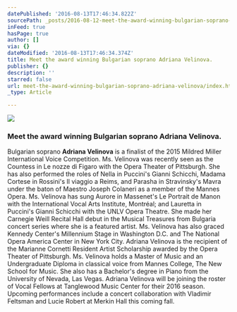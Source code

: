 ```yaml
---
datePublished: '2016-08-13T17:46:34.822Z'
sourcePath: _posts/2016-08-12-meet-the-award-winning-bulgarian-soprano-adriana-velinova.md
inFeed: true
hasPage: true
author: []
via: {}
dateModified: '2016-08-13T17:46:34.374Z'
title: Meet the award winning Bulgarian soprano Adriana Velinova.
publisher: {}
description: ''
starred: false
url: meet-the-award-winning-bulgarian-soprano-adriana-velinova/index.html
_type: Article

---
```

![](https://the-grid-user-content.s3-us-west-2.amazonaws.com/efca5691-edc1-4e8e-a922-b8c04e0e4f03.jpg)

### Meet the award winning Bulgarian soprano Adriana Velinova.

Bulgarian soprano **Adriana Velinova** is a finalist of the 2015 Mildred Miller International Voice Competition. Ms. Velinova was recently seen as the Countess in Le nozze di Figaro with the Opera Theater of Pittsburgh. She has also performed the roles of Nella in Puccini's Gianni Schicchi, Madama Cortese in Rossini's Il viaggio a Reims, and Parasha in Stravinsky's Mavra under the baton of Maestro Joseph Colaneri as a member of the Mannes Opera. Ms. Velinova has sung Aurore in Massenet's Le Portrait de Manon with the International Vocal Arts Institute, Montréal; and Lauretta in Puccini's Gianni Schicchi with the UNLV Opera Theatre. She made her Carnegie Weill Recital Hall debut in the Musical Treasures from Bulgaria concert series where she is a featured artist. Ms. Velinova has also graced Kennedy Center's Millennium Stage in Washington D.C. and The National Opera America Center in New York City. Adriana Velinova is the recipient of the Marianne Cornetti Resident Artist Scholarship awarded by the Opera Theater of Pittsburgh. Ms. Velinova holds a Master of Music and an Undergraduate Diploma in classical voice from Mannes College, The New School for Music. She also has a Bachelor's degree in Piano from the University of Nevada, Las Vegas. Adriana Velinova will be joining the roster of Vocal Fellows at Tanglewood Music Center for their 2016 season. Upcoming performances include a concert collaboration with Vladimir Feltsman and Lucie Robert at Merkin Hall this coming fall.